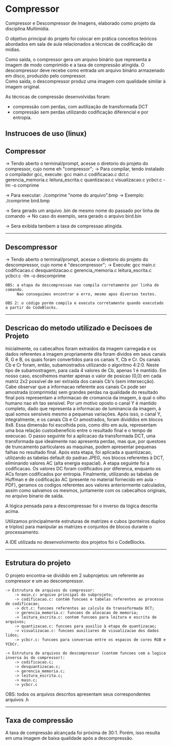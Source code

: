 # Compressor

Compressor e Descompressor de Imagens, elaborado como projeto da disciplina Multimídia.

O objetivo principal do projeto foi colocar em prática conceitos teóricos abordados em sala de aula relacionados a técnicas de codificação de mídias.

Como saída, o compressor gera um arquivo binário que representa a imagem de modo comprimido e a taxa de compressão atingida.
O descompressor deve recebe como entrada  um arquivo binário  armazenado em disco, produzido pelo compressor.   
Como saída, o descompressor produz  uma imagem com qualidade similar à imagem original.

 As técnicas de compressão desenvolvidas foram:
 - compressão com perdas, com autilização de transformada DCT
 - compressão sem perdas utilizando codificação diferencial e por entropia.
 
 
Instrucoes de uso (linux)
----------
Compressor
----------
-> Tendo aberto o terminal/prompt, acesse o diretorio do projeto do compressor, cujo nome eh "compressor";
-> Para compilar, tendo instalado o compilador gcc, execute: 
	gcc main.c codificacao.c dct.c gerencia_memoria.c leitura_escrita.c quantizacao.c visualizacao.c ycbcr.c -lm -o comprime

-> Para executar: ./comprime "nome do arquivo".bmp
	-> Exemplo: ./comprime bird.bmp

-> Sera gerado um arquivo .bin de mesmo nome do passado por linha de comando
	-> No caso do exemplo, sera gerado o arquivo bird.bin

-> Sera exibida tambem a taxa de compressao atingida.

-------------
Descompressor
-------------
-> Tendo aberto o terminal/prompt, acesse o diretorio do projeto do descompressor, cujo nome é "descompressor";
-> Execute: gcc main.c codificacao.c desquantizacao.c gerencia_memoria.c leitura_escrita.c ycbcr.c -lm -o descomprime

	OBS: a etapa da descompressao nao compila corretamente por linha de comando. 
	     Nao conseguimos encontrar o erro, mesmo apos diversos testes.
	
	OBS 2: o código porém compila e executa corretamente quando executado a partir do CodeBlocks.



---------------------------------------------------
Descricao do metodo utilizado e Decisoes de Projeto
---------------------------------------------------

Inicialmente, os cabecalhos foram extraidos da imagem carregada e os dados referentes a imagem propriamente dita foram dividos em 
seus canais R, G e B, os quais foram convertidos para os canais Y, Cb e Cr.
Os canais Cb e Cr foram, então, subamostrados utilizando o algoritmo 4:2:0. Neste tipo de subamostragem, para cada 4 valores de Cb,
apenas 1 é mantido. Em nosso caso, escolhemos manter apenas o valor de posicao (0,0) em cada matriz 2x2 possível de ser extraída dos 
canais Cb's (sem intersecção). Cabe observar que a informacao referente aos canais Cx pode ser amostrada (comprimida) sem grandes perdas
na qualidade do resultado final pois representam a informacao de cromancia da imagem, à qual o olho humano nao eh tao sensivel. Por um 
motivo oposto o canal Y é mantido completo, dado que representa a informacao de luminancia da imagem, à qual somos sensíveis mesmo a pequenas
variações.
Após isso, o canal Y, integralmente, e os canais Cb e Cr amostrados, foram divididos em blocos 8x8. Essa dimensão foi escolhida pois,
como dito em aula, representam uma boa relação custoxbenefício entre o resultado final e o tempo de execucao.
O passo seguinte foi a aplicacao da transformada DCT, uma transformada que idealmente nao apresenta perdas, mas que, por questoes de
truncamento particulares as maquinas, podem apresentar pequenas falhas no resultado final.
Após esta etapa, foi aplicada a quantizacao, utilizando as tabelas default do padrao JPEG, nos blocos referentes à DCT, eliminando valores AC (alta energia espacial).
A etapa seguinte foi a codificacao. Os valores DC foram codificados por diferenca, enquanto os ACs foram codificados por entropia.
Finalmente, utilizando as tabelas de Huffman e de codificação AC (presente no material fornecido em aula - PDF), geramos os codigos referentes aos 
valores anteriormente calculados, assim como salvamos os mesmos, juntamente com os cabecalhos originais, no arquivo binario de saída.

A lógica pensada para a descompressao foi o inverso da lógica descrita acima.


Utilizamos principalmente estruturas de matrizes e cubos (ponteiros duplos e triplos) para manipular as matrizes e conjuntos de blocos durante o processamento.


A IDE utilizada no desenvolvimento dos projetos foi o CodeBlocks.

--------------------
Estrutura do projeto
--------------------

O projeto encontra-se dividido em 2 subprojetos: um referente ao compressor e um ao descompressor.

	-> Estrutura de arquivos do compressor:
		-> main.c: arquivo principal do subprojeto;
		-> codificacao.c: contém funcoes e tabelas referentes ao processo de codificacao;
		-> dct.c: funcoes referentes ao calculo da transoformada DCT;
		-> gerencia_memoria.c: funcoes de alocacao de memoria;
		-> leitura_escrita.c: contem funcoes para leitura e escrita de arquivos;
		-> quantizacao.c: funcoes para auxilio à etapa de quantizacao;
		-> visualizacao.c: funcoes auxiliares de visualizacao dos dados lidos;
		-> ycbcr.c: funcoes para conversao entre os espacos de cores RGB e YCbCr.

	-> Estrutura de arquivos do descompressor (contem funcoes com a logica inversa às do compressor):
		-> codificacao.c;
		-> desquantizacao.c;
		-> gerencia_memoria.c;
		-> leitura_escrita.c;
		-> main.c;
		-> ycbcr.c

OBS: todos os arquivos descritos apresentam seus correspondentes arquivos .h

-------
Taxa de compressão
-------

A taxa de compressão alcançada foi próxima de 30:1.
Porém, isso resulta em uma imagem de baixa qualidade após a descompressão.
